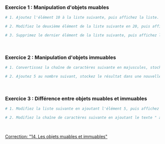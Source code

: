 ### Exercice 1 : Manipulation d'objets muables

```python
# 1. Ajoutez l'élément 10 à la liste suivante, puis affichez la liste.

# 2. Modifiez le deuxième élément de la liste suivante en 20, puis affichez la liste.

# 3. Supprimez le dernier élément de la liste suivante, puis affichez la liste.
```

<br>

### Exercice 2 : Manipulation d'objets immuables

```python
# 1. Convertissez la chaîne de caractères suivante en majuscules, stockez le résultat dans une nouvelle variable, puis affichez les deux chaînes.

# 2. Ajoutez 5 au nombre suivant, stockez le résultat dans une nouvelle variable, puis affichez les deux nombres.
```

<br>

### Exercice 3 : Différence entre objets muables et immuables

```python
# 1. Modifiez la liste suivante en ajoutant l'élément 5, puis affichez la liste avant et après modification.

# 2. Modifiez la chaîne de caractères suivante en ajoutant le texte " ajout", puis affichez la chaîne avant et après modification.
```

<br>

[Correction: "14. Les objets muables et immuables"](14.%20Les%20objets%20muables%20et%20immuables.md)
